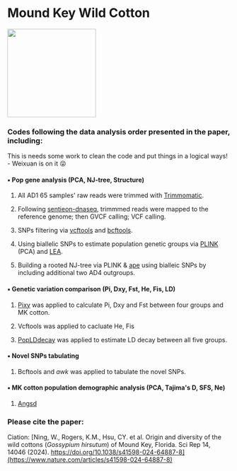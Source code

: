 # Mound Key Wild Cotton
<img src="https://github.com/Wendellab/MoundKeyCottons/blob/main/Supplymentary/IMG_3837.JPG" width="200" />

### Codes following the data analysis order presented in the paper, including:

This is needs some work to clean the code and put things in a logical ways! - Weixuan is on it   😝

####  ▪️ Pop gene analysis (PCA, NJ-tree, Structure)
1. All AD1 65 samples' raw reads were trimmed with [Trimmomatic](https://github.com/usadellab/Trimmomatic.git).

2. Following [sentieon-dnaseq](https://github.com/Sentieon/sentieon-dnaseq.git), trimmmed reads were mapped to the reference genome; then GVCF calling; VCF calling. 
  
3. SNPs filtering via [vcftools](https://vcftools.sourceforge.net/man_latest.html) and [bcftools](https://samtools.github.io/bcftools/bcftools.html). 

4. Using biallelic SNPs to estimate population genetic groups via [PLINK](https://www.cog-genomics.org/plink/) (PCA) and [LEA](https://bioconductor.org/packages/release/bioc/html/LEA.html).
   
5. Building a rooted NJ-tree via PLINK & [ape](https://cran.r-project.org/web/packages/ape/index.html) using bialleic SNPs by including additional two AD4 outgroups. 

####  ▪️ Genetic variation comparison (Pi, Dxy, Fst, He, Fis, LD)
1. [Pixy](https://github.com/ksamuk/pixy.git) was applied to calculate Pi, Dxy and Fst between four groups and MK cotton.

2. Vcftools was applied to cacluate He, Fis

3. [PopLDdecay](https://github.com/BGI-shenzhen/PopLDdecay) was applied to estimate LD decay between all five groups.


####  ▪️ Novel SNPs tabulating
1. Bcftools and *awk* was applied to tabulate the novel SNPs.

####  ▪️ MK cotton population demographic analysis (PCA, Tajima's D, SFS, Ne)
1. [Angsd](https://www.popgen.dk/angsd/index.php/Thetas,Tajima,Neutrality_tests) 

### Please cite the paper: 

Ciation: [Ning, W., Rogers, K.M., Hsu, CY. et al. Origin and diversity of the wild cottons (*Gossypium hirsutum*) of Mound Key, Florida. Sci Rep 14, 14046 (2024). https://doi.org/10.1038/s41598-024-64887-8](https://www.nature.com/articles/s41598-024-64887-8)

